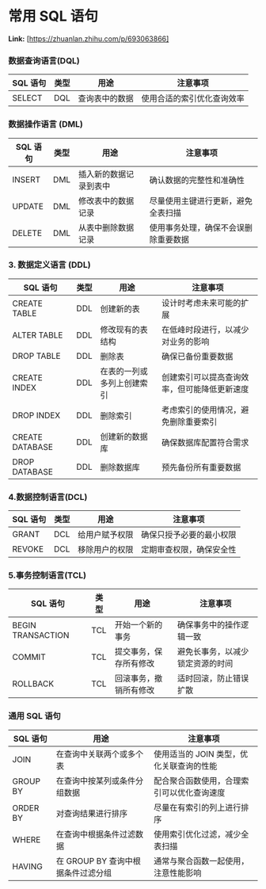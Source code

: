 # 常用 SQL 语句



 **Link:** [https://zhuanlan.zhihu.com/p/693063866]

### 数据查询语言(DQL)  

| SQL 语句 | 类型 | 用途 | 注意事项 |
| --- | --- | --- | --- |
| SELECT | DQL | 查询表中的数据 | 使用合适的索引优化查询效率 |

### 数据操作语言 (DML)  

| SQL 语句 | 类型 | 用途 | 注意事项 |
| --- | --- | --- | --- |
| INSERT | DML | 插入新的数据记录到表中 | 确认数据的完整性和准确性 |
| UPDATE | DML | 修改表中的数据记录 | 尽量使用主键进行更新，避免全表扫描 |
| DELETE | DML | 从表中删除数据记录 | 使用事务处理，确保不会误删除重要数据 |

### 3. 数据定义语言 (DDL)  

| SQL 语句 | 类型 | 用途 | 注意事项 |
| --- | --- | --- | --- |
| CREATE TABLE | DDL | 创建新的表 | 设计时考虑未来可能的扩展 |
| ALTER TABLE | DDL | 修改现有的表结构 | 在低峰时段进行，以减少对业务的影响 |
| DROP TABLE | DDL | 删除表 | 确保已备份重要数据 |
| CREATE INDEX | DDL | 在表的一列或多列上创建索引 | 创建索引可以提高查询效率，但可能降低更新速度 |
| DROP INDEX | DDL | 删除索引 | 考虑索引的使用情况，避免删除重要索引 |
| CREATE DATABASE | DDL | 创建新的数据库 | 确保数据库配置符合需求 |
| DROP DATABASE | DDL | 删除数据库 | 预先备份所有重要数据 |

### 4.数据控制语言(DCL)  

| SQL 语句 | 类型 | 用途 | 注意事项 |
| --- | --- | --- | --- |
| GRANT | DCL | 给用户赋予权限 | 确保只授予必要的最小权限 |
| REVOKE | DCL | 移除用户的权限 | 定期审查权限，确保安全性 |

### 5.事务控制语言(TCL)  

| SQL 语句 | 类型 | 用途 | 注意事项 |
| --- | --- | --- | --- |
| BEGIN TRANSACTION | TCL | 开始一个新的事务 | 确保事务中的操作逻辑一致 |
| COMMIT | TCL | 提交事务，保存所有修改 | 避免长事务，以减少锁定资源的时间 |
| ROLLBACK | TCL | 回滚事务，撤销所有修改 | 适时回滚，防止错误扩散 |

### 通用 SQL 语句  

| SQL 语句 | 用途 | 注意事项 |
| --- | --- | --- |
| JOIN | 在查询中关联两个或多个表 | 使用适当的 JOIN 类型，优化关联查询的性能 |
| GROUP BY | 在查询中按某列或条件分组数据 | 配合聚合函数使用，合理索引可以优化查询速度 |
| ORDER BY | 对查询结果进行排序 | 尽量在有索引的列上进行排序 |
| WHERE | 在查询中根据条件过滤数据 | 使用索引优化过滤，减少全表扫描 |
| HAVING | 在 GROUP BY 查询中根据条件过滤分组 | 通常与聚合函数一起使用，注意性能影响 |

